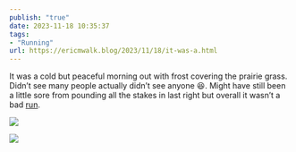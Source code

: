 ```yaml
---
publish: "true"
date: 2023-11-18 10:35:37
tags:
- "Running"
url: https://ericmwalk.blog/2023/11/18/it-was-a.html
---
```

It was a cold but peaceful morning out with frost covering the prairie grass. Didn’t see many people actually didn’t see anyone 😆.  Might have still been a little sore from pounding all the stakes in last right but overall it wasn’t a bad [run](https://strava.com/activities/10239898433).

![](https://ericmwalk.blog/uploads/2023/07fc2a44-7653-47a1-b87c-da8dfd99e3d1.jpg)

![](https://ericmwalk.blog/uploads/2023/a95b9926-b2e7-400a-8da1-68afccb78a5d.jpg)